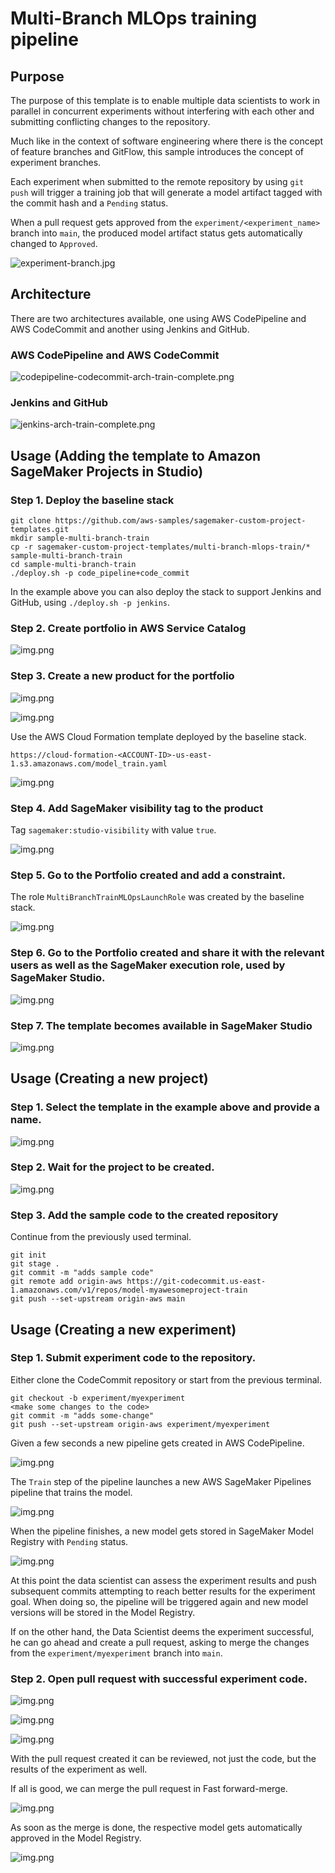 # Multi-Branch MLOps training pipeline

## Purpose

The purpose of this template is to enable multiple data scientists to work in parallel in concurrent experiments without interfering with each other and submitting conflicting changes to the repository.

Much like in the context of software engineering where there is the concept of feature branches and GitFlow, this sample introduces the concept of experiment branches.

Each experiment when submitted to the remote repository by using ``git push`` will trigger a training job that will generate a model artifact tagged with the commit hash and a `Pending` status.

When a pull request gets approved from the ``experiment/<experiment_name>`` branch into `main`, the produced model artifact status gets automatically changed to `Approved`.

![experiment-branch.jpg](images/experiment-branch.jpg)

## Architecture

There are two architectures available, one using AWS CodePipeline and AWS CodeCommit and another using Jenkins and GitHub.

### AWS CodePipeline and AWS CodeCommit

![codepipeline-codecommit-arch-train-complete.png](images/codepipeline-codecommit-arch-train-complete.png)

### Jenkins and GitHub

![jenkins-arch-train-complete.png](images/jenkins-arch-train-complete.png)

## Usage (Adding the template to Amazon SageMaker Projects in Studio)

### Step 1. Deploy the baseline stack 

```
git clone https://github.com/aws-samples/sagemaker-custom-project-templates.git
mkdir sample-multi-branch-train
cp -r sagemaker-custom-project-templates/multi-branch-mlops-train/* sample-multi-branch-train
cd sample-multi-branch-train
./deploy.sh -p code_pipeline+code_commit
```

In the example above you can also deploy the stack to support Jenkins and GitHub, using `./deploy.sh -p jenkins`.

### Step 2. Create portfolio in AWS Service Catalog

![img.png](images/create-portfolio.png)

### Step 3. Create a new product for the portfolio

![img.png](images/create-product-1.png)

![img.png](images/create-product-2.png)

Use the AWS Cloud Formation template deployed by the baseline stack.

`https://cloud-formation-<ACCOUNT-ID>-us-east-1.s3.amazonaws.com/model_train.yaml`

![img.png](images/create-product-3.png)

### Step 4. Add SageMaker visibility tag to the product

Tag `sagemaker:studio-visibility` with value `true`.

![img.png](images/add-product-tag.png)

### Step 5. Go to the Portfolio created and add a constraint.

The role `MultiBranchTrainMLOpsLaunchRole` was created by the baseline stack.

![img.png](images/add-portfolio-constraint.png)

### Step 6. Go to the Portfolio created and share it with the relevant users as well as the SageMaker execution role, used by SageMaker Studio.

![img.png](images/add-portfolio-roles.png)

### Step 7. The template becomes available in SageMaker Studio

![img.png](images/studio-project-available.png)

## Usage (Creating a new project)

### Step 1. Select the template in the example above and provide a name.

![img.png](images/create-project.png)

### Step 2. Wait for the project to be created.

![img.png](images/wait-project-create.png)

### Step 3. Add the sample code to the created repository

Continue from the previously used terminal.

```
git init
git stage .
git commit -m "adds sample code"
git remote add origin-aws https://git-codecommit.us-east-1.amazonaws.com/v1/repos/model-myawesomeproject-train
git push --set-upstream origin-aws main
```

## Usage (Creating a new experiment)

### Step 1. Submit experiment code to the repository.

Either clone the CodeCommit repository or start from the previous terminal.

```
git checkout -b experiment/myexperiment
<make some changes to the code>
git commit -m "adds some-change"
git push --set-upstream origin-aws experiment/myexperiment
```

Given a few seconds a new pipeline gets created in AWS CodePipeline.

![img.png](images/codepipeline-running.png)

The `Train` step of the pipeline launches a new AWS SageMaker Pipelines pipeline that trains the model.

![img.png](images/sagemakerpipeline-running.png)

When the pipeline finishes, a new model gets stored in SageMaker Model Registry with `Pending` status.

![img.png](images/model-registry-pending.png)

At this point the data scientist can assess the experiment results and push subsequent commits attempting to reach better results for the experiment goal. When doing so, the pipeline will be triggered again and new model versions will be stored in the Model Registry.

If on the other hand, the Data Scientist deems the experiment successful, he can go ahead and create a pull request, asking to merge the changes from the `experiment/myexperiment` branch into `main`.

### Step 2. Open pull request with successful experiment code.

![img.png](images/open-pr-button.png)

![img.png](images/create-pr.png)

![img.png](images/pr-created.png)

With the pull request created it can be reviewed, not just the code, but the results of the experiment as well.

If all is good, we can merge the pull request in Fast forward-merge.

![img.png](images/merge-pr.png)

As soon as the merge is done, the respective model gets automatically approved in the Model Registry.

![img.png](images/model-registry-approved.png)